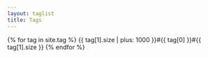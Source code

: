 ```yaml
---
layout: taglist
title: Tags
---
```


{% for tag in site.tag %}
  {{ tag[1].size | plus: 1000 }}#{{ tag[0] }}#{{ tag[1].size }}
{% endfor %}